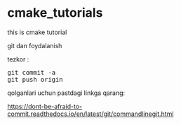 # cmake_tutorials
this is cmake tutorial

git dan foydalanish

tezkor :
<pre>
git commit -a
git push origin
</pre>
qolganlari uchun pastdagi linkga qarang:

https://dont-be-afraid-to-commit.readthedocs.io/en/latest/git/commandlinegit.html
